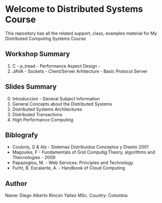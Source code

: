# Welcome to Distributed Systems Course

This repository has all the related support, class, examples material for My Distributed Computing Systems Course

## Workshop Summary

1. C - p_tread - Performance Aspect Design -
2. JAVA - Sockets - Client/Server Arhitecture - Basic Protocol Server

## Slides Summary

0. Introduccion - General Subject Information
1. General Concepts about the Distributed Systems
2. Distributed Systems Architectures
3. Distributed Transactions
4. High Performance Computing

## Biblografy

* Couloris, G & Als - Sistemas Distribuidos Conceptos y Diseño 2001
* Magoules, F - Fundamentals of Grid Computig:Theory, algorithms and Thecnologies - 2009
* Papazoglou, M. - Web Services: Principles and Technology 
* Furht, B. Escalante, A. - Handbook of Cloud Computing

## Author

Name: Diego Alberto Rincón Yáñez MSc.
Country: Colombia
